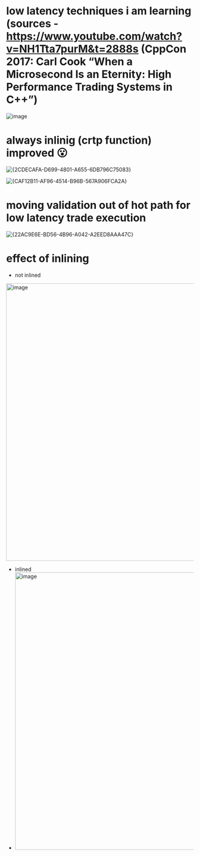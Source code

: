 # low latency techniques i am learning (sources - https://www.youtube.com/watch?v=NH1Tta7purM&t=2888s (CppCon 2017: Carl Cook “When a Microsecond Is an Eternity: High Performance Trading Systems in C++”)



![image](https://github.com/user-attachments/assets/b1267aaf-1d43-4fdd-87b4-2065ae9489ac)


# always inlinig (crtp function) improved 😮

![{2CDECAFA-D699-4801-A655-6DB796C75083}](https://github.com/user-attachments/assets/9be0491a-7f35-45c9-9735-685800c2630a)


![{CAF12B11-AF96-4514-B96B-567A906FCA2A}](https://github.com/user-attachments/assets/d5c3b982-c99f-4e60-bd7a-44390d1e6b00)

# moving validation out of hot path for low latency trade execution
![{22AC9E6E-BD56-4B96-A042-A2EED8AAA47C}](https://github.com/user-attachments/assets/9f2afcdb-9d39-4543-8a39-7051bd668eee)

# effect of inlining
- not inlined
<img width="1792" height="744" alt="image" src="https://github.com/user-attachments/assets/f4f8c253-f086-4b41-b255-0a7247fb22c0" />

- inlined
- <img width="1792" height="744" alt="image" src="https://github.com/user-attachments/assets/b95eb499-2c44-461d-a07e-9dc39cdf1246" />
